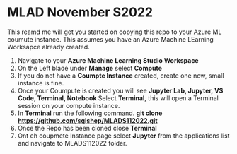 # MLAD November S2022

This reamd me will get you started on copying this repo to your Azure ML coumute instance. This assumes you have an Azure Machine LEarning Worksapce already created. 

1. Navigate to your **Azure Machine Learning Studio Workspace**
2. On the Left blade under **Manage** select **Compute**
3. If you do not have a **Coumpte Instance** created, create one now, small instance is fine.
4. Once your Coumpute is created you will see **Jupyter Lab, Jupyter, VS Code, Terminal, Notebook** Select **Terminal**, this will open a Terminal session on your compute instance. 
5. In **Terminal** run the following command.  **git clone https://github.com/sqlshep/MLADS112022.git**
6. Once the Repo has been cloned close **Terminal**
7. Ont eh coupmete Instance page select **Jupyter** from the applications list and navigate to MLADS112022 folder. 
